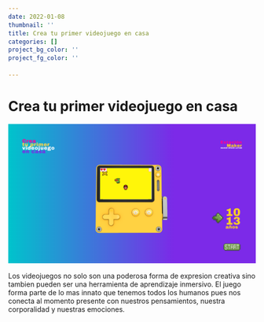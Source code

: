 ```yaml
---
date: 2022-01-08
thumbnail: ''
title: Crea tu primer videojuego en casa
categories: []
project_bg_color: ''
project_fg_color: ''

---
```

# Crea tu primer videojuego en casa

![](/uploads/various-colors-scenery-photo-calendar-8.png)

Los videojuegos no solo son una poderosa forma de expresion creativa sino tambien pueden ser una herramienta de aprendizaje inmersivo. El juego forma parte de lo mas innato que tenemos todos los humanos pues nos conecta al momento presente con nuestros pensamientos, nuestra corporalidad y nuestras emociones.